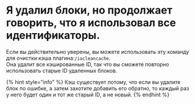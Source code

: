 # Я удалил блоки, но продолжает говорить, что я использовал все идентификаторы.

Если вы действительно уверены, вы можете использовать эту команду для очистки кэша плагина:`/iacleancache`.  
Она удалит все кэшированные ID, так что вы сможете повторно использовать старые ID удаленных блоков.

{% hint style="info" %}
Кэш существует потому, что если вы удалите блок по ошибке, а затем захотите добавить его обратно, то каждый раз у него будет один и тот же старый ID, а не новый.
{% endhint %}

